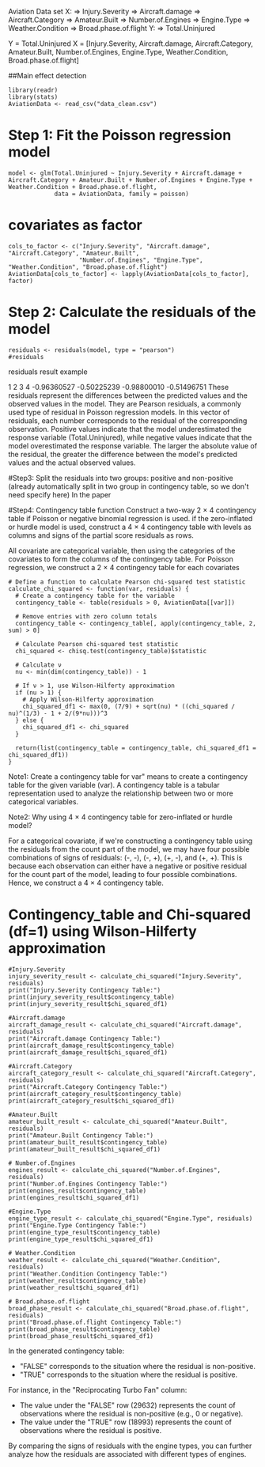 Aviation Data set
X:
=> Injury.Severity
=> Aircraft.damage
=> Aircraft.Category
=> Amateur.Built
=> Number.of.Engines
=> Engine.Type
=> Weather.Condition
=> Broad.phase.of.flight
Y:
=> Total.Uninjured

Y = Total.Uninjured
X = [Injury.Severity, Aircraft.damage, Aircraft.Category, Amateur.Built, Number.of.Engines, Engine.Type, Weather.Condition, Broad.phase.of.flight]



##Main effect detection

```{r read data}
library(readr)
library(stats)
AviationData <- read_csv("data_clean.csv") 
```

# Step 1: Fit the Poisson regression model
```{r}
model <- glm(Total.Uninjured ~ Injury.Severity + Aircraft.damage + Aircraft.Category + Amateur.Built + Number.of.Engines + Engine.Type + Weather.Condition + Broad.phase.of.flight, 
             data = AviationData, family = poisson)

```

# covariates as factor
```{r}
cols_to_factor <- c("Injury.Severity", "Aircraft.damage", "Aircraft.Category", "Amateur.Built", 
                    "Number.of.Engines", "Engine.Type", "Weather.Condition", "Broad.phase.of.flight")
AviationData[cols_to_factor] <- lapply(AviationData[cols_to_factor], factor)
```

# Step 2: Calculate the residuals of the model
```{r}
residuals <- residuals(model, type = "pearson")
#residuals
```
residuals result example

1            2            3            4 
-0.96360527  -0.50225239  -0.98800010  -0.51496751 
These residuals represent the differences between the predicted values and the observed values in the model. 
They are Pearson residuals, a commonly used type of residual in Poisson regression models.
In this vector of residuals, each number corresponds to the residual of the corresponding observation. 
Positive values indicate that the model underestimated the response variable (Total.Uninjured), while negative values indicate that the model overestimated the response variable. 
The larger the absolute value of the residual, the greater the difference between the model's predicted values and the actual observed values.

#Step3: Split the residuals into two groups: positive and non-positive
(already automatically split in two group in contingency table, so we don't need specify here)
In the paper


#Step4: Contingency table function
Construct a two-way 2 × 4 contingency table if Poisson or negative binomial regression is used.
if the zero-inflated or hurdle model is used, construct a 4 × 4 contingency table with levels as columns and signs of the partial score residuals as rows.

All covariate are categorical variable, then using the categories of the covariates to form the columns of the contingency table.
For Poisson regression, we construct a 2 × 4 contingency table for each covariates
```{r}
# Define a function to calculate Pearson chi-squared test statistic
calculate_chi_squared <- function(var, residuals) {
  # Create a contingency table for the variable
  contingency_table <- table(residuals > 0, AviationData[[var]])
  
  # Remove entries with zero column totals
  contingency_table <- contingency_table[, apply(contingency_table, 2, sum) > 0]
  
  # Calculate Pearson chi-squared test statistic
  chi_squared <- chisq.test(contingency_table)$statistic
  
  # Calculate ν
  nu <- min(dim(contingency_table)) - 1
  
  # If ν > 1, use Wilson-Hilferty approximation
  if (nu > 1) {
    # Apply Wilson-Hilferty approximation
    chi_squared_df1 <- max(0, (7/9) + sqrt(nu) * ((chi_squared / nu)^(1/3) - 1 + 2/(9*nu)))^3
  } else {
    chi_squared_df1 <- chi_squared
  }
  
  return(list(contingency_table = contingency_table, chi_squared_df1 = chi_squared_df1))
}
```

Note1: Create a contingency table for var" means to create a contingency table for the given variable (var). A contingency table is a tabular representation used to analyze the relationship between two or more categorical variables.

Note2: Why using  4 × 4 contingency table for zero-inflated or hurdle model?

For a categorical covariate, if we're constructing a contingency table using the residuals from the count part of the model, we may have four possible combinations of signs of residuals: (-, -), (-, +), (+, -), and (+, +). This is because each observation can either have a negative or positive residual for the count part of the model, leading to four possible combinations. Hence, we construct a 4 × 4 contingency table.



# Contingency_table and Chi-squared (df=1) using Wilson-Hilferty approximation
```{r }
#Injury.Severity
injury_severity_result <- calculate_chi_squared("Injury.Severity", residuals)
print("Injury.Severity Contingency Table:")
print(injury_severity_result$contingency_table)
print(injury_severity_result$chi_squared_df1)

#Aircraft.damage
aircraft_damage_result <- calculate_chi_squared("Aircraft.damage", residuals)
print("Aircraft.damage Contingency Table:")
print(aircraft_damage_result$contingency_table)
print(aircraft_damage_result$chi_squared_df1)

#Aircraft.Category
aircraft_category_result <- calculate_chi_squared("Aircraft.Category", residuals)
print("Aircraft.Category Contingency Table:")
print(aircraft_category_result$contingency_table)
print(aircraft_category_result$chi_squared_df1)

#Amateur.Built
amateur_built_result <- calculate_chi_squared("Amateur.Built", residuals)
print("Amateur.Built Contingency Table:")
print(amateur_built_result$contingency_table)
print(amateur_built_result$chi_squared_df1)

# Number.of.Engines
engines_result <- calculate_chi_squared("Number.of.Engines", residuals)
print("Number.of.Engines Contingency Table:")
print(engines_result$contingency_table)
print(engines_result$chi_squared_df1)

#Engine.Type
engine_type_result <- calculate_chi_squared("Engine.Type", residuals)
print("Engine.Type Contingency Table:")
print(engine_type_result$contingency_table)
print(engine_type_result$chi_squared_df1)

# Weather.Condition
weather_result <- calculate_chi_squared("Weather.Condition", residuals)
print("Weather.Condition Contingency Table:")
print(weather_result$contingency_table)
print(weather_result$chi_squared_df1)

# Broad.phase.of.flight
broad_phase_result <- calculate_chi_squared("Broad.phase.of.flight", residuals)
print("Broad.phase.of.flight Contingency Table:")
print(broad_phase_result$contingency_table)
print(broad_phase_result$chi_squared_df1)
```


In the generated contingency table:

- "FALSE" corresponds to the situation where the residual is non-positive.
- "TRUE" corresponds to the situation where the residual is positive.

For instance, in the "Reciprocating Turbo Fan" column:
  
  - The value under the "FALSE" row (29632) represents the count of observations where the residual is non-positive (e.g., 0 or negative).  
  - The value under the "TRUE" row (18993) represents the count of observations where the residual is positive.

By comparing the signs of residuals with the engine types, you can further analyze how the residuals are associated with different types of engines.

